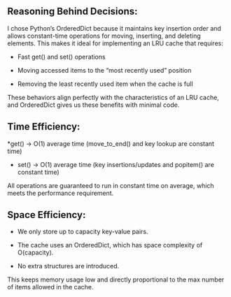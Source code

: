 
## Reasoning Behind Decisions:

I chose Python’s OrderedDict because it maintains key insertion order and allows constant-time operations for moving, inserting, and deleting elements. This makes it ideal for implementing an LRU cache that requires:

* Fast get() and set() operations

* Moving accessed items to the “most recently used” position

* Removing the least recently used item when the cache is full

These behaviors align perfectly with the characteristics of an LRU cache, and OrderedDict gives us these benefits with minimal code.

## Time Efficiency:

*get() → O(1) average time
(move_to_end() and key lookup are constant time)

* set() → O(1) average time
(key insertions/updates and popitem() are constant time)

All operations are guaranteed to run in constant time on average, which meets the performance requirement.

## Space Efficiency:

* We only store up to capacity key-value pairs.

* The cache uses an OrderedDict, which has space complexity of O(capacity).

* No extra structures are introduced.

This keeps memory usage low and directly proportional to the max number of items allowed in the cache.
